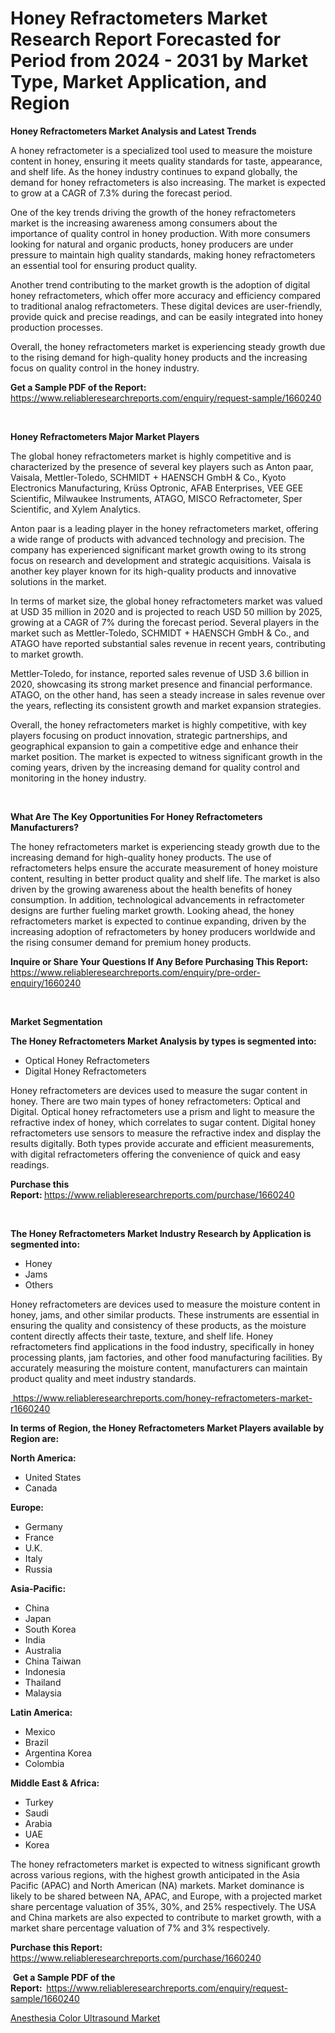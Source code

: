 <p><h1>Honey Refractometers Market Research Report Forecasted for Period from 2024 -  2031 by Market Type, Market Application, and Region</h1></p><p><strong>Honey Refractometers Market Analysis and Latest Trends</strong></p>
<p><p>A honey refractometer is a specialized tool used to measure the moisture content in honey, ensuring it meets quality standards for taste, appearance, and shelf life. As the honey industry continues to expand globally, the demand for honey refractometers is also increasing. The market is expected to grow at a CAGR of 7.3% during the forecast period.</p><p>One of the key trends driving the growth of the honey refractometers market is the increasing awareness among consumers about the importance of quality control in honey production. With more consumers looking for natural and organic products, honey producers are under pressure to maintain high quality standards, making honey refractometers an essential tool for ensuring product quality.</p><p>Another trend contributing to the market growth is the adoption of digital honey refractometers, which offer more accuracy and efficiency compared to traditional analog refractometers. These digital devices are user-friendly, provide quick and precise readings, and can be easily integrated into honey production processes.</p><p>Overall, the honey refractometers market is experiencing steady growth due to the rising demand for high-quality honey products and the increasing focus on quality control in the honey industry.</p></p>
<p><strong>Get a Sample PDF of the Report:&nbsp;</strong> <a href="https://www.reliableresearchreports.com/enquiry/request-sample/1660240">https://www.reliableresearchreports.com/enquiry/request-sample/1660240</a></p>
<p>&nbsp;</p>
<p><strong>Honey Refractometers Major Market Players</strong></p>
<p><p>The global honey refractometers market is highly competitive and is characterized by the presence of several key players such as Anton paar, Vaisala, Mettler-Toledo, SCHMIDT + HAENSCH GmbH & Co., Kyoto Electronics Manufacturing, Krüss Optronic, AFAB Enterprises, VEE GEE Scientific, Milwaukee Instruments, ATAGO, MISCO Refractometer, Sper Scientific, and Xylem Analytics.</p><p>Anton paar is a leading player in the honey refractometers market, offering a wide range of products with advanced technology and precision. The company has experienced significant market growth owing to its strong focus on research and development and strategic acquisitions. Vaisala is another key player known for its high-quality products and innovative solutions in the market.</p><p>In terms of market size, the global honey refractometers market was valued at USD 35 million in 2020 and is projected to reach USD 50 million by 2025, growing at a CAGR of 7% during the forecast period. Several players in the market such as Mettler-Toledo, SCHMIDT + HAENSCH GmbH & Co., and ATAGO have reported substantial sales revenue in recent years, contributing to market growth.</p><p>Mettler-Toledo, for instance, reported sales revenue of USD 3.6 billion in 2020, showcasing its strong market presence and financial performance. ATAGO, on the other hand, has seen a steady increase in sales revenue over the years, reflecting its consistent growth and market expansion strategies.</p><p>Overall, the honey refractometers market is highly competitive, with key players focusing on product innovation, strategic partnerships, and geographical expansion to gain a competitive edge and enhance their market position. The market is expected to witness significant growth in the coming years, driven by the increasing demand for quality control and monitoring in the honey industry.</p></p>
<p>&nbsp;</p>
<p><strong>What Are The Key Opportunities For Honey Refractometers Manufacturers?</strong></p>
<p><p>The honey refractometers market is experiencing steady growth due to the increasing demand for high-quality honey products. The use of refractometers helps ensure the accurate measurement of honey moisture content, resulting in better product quality and shelf life. The market is also driven by the growing awareness about the health benefits of honey consumption. In addition, technological advancements in refractometer designs are further fueling market growth. Looking ahead, the honey refractometers market is expected to continue expanding, driven by the increasing adoption of refractometers by honey producers worldwide and the rising consumer demand for premium honey products.</p></p>
<p><strong>Inquire or Share Your Questions If Any Before Purchasing This Report:</strong> <a href="https://www.reliableresearchreports.com/enquiry/pre-order-enquiry/1660240">https://www.reliableresearchreports.com/enquiry/pre-order-enquiry/1660240</a></p>
<p>&nbsp;</p>
<p><strong>Market Segmentation</strong></p>
<p><strong>The Honey Refractometers Market Analysis by types is segmented into:</strong></p>
<p><ul><li>Optical Honey Refractometers</li><li>Digital Honey Refractometers</li></ul></p>
<p><p>Honey refractometers are devices used to measure the sugar content in honey. There are two main types of honey refractometers: Optical and Digital. Optical honey refractometers use a prism and light to measure the refractive index of honey, which correlates to sugar content. Digital honey refractometers use sensors to measure the refractive index and display the results digitally. Both types provide accurate and efficient measurements, with digital refractometers offering the convenience of quick and easy readings.</p></p>
<p><strong>Purchase this Report:&nbsp;</strong><a href="https://www.reliableresearchreports.com/purchase/1660240">https://www.reliableresearchreports.com/purchase/1660240</a></p>
<p>&nbsp;</p>
<p><strong>The Honey Refractometers Market Industry Research by Application is segmented into:</strong></p>
<p><ul><li>Honey</li><li>Jams</li><li>Others</li></ul></p>
<p><p>Honey refractometers are devices used to measure the moisture content in honey, jams, and other similar products. These instruments are essential in ensuring the quality and consistency of these products, as the moisture content directly affects their taste, texture, and shelf life. Honey refractometers find applications in the food industry, specifically in honey processing plants, jam factories, and other food manufacturing facilities. By accurately measuring the moisture content, manufacturers can maintain product quality and meet industry standards.</p></p>
<p><a href="https://www.reliableresearchreports.com/honey-refractometers-market-r1660240">&nbsp;https://www.reliableresearchreports.com/honey-refractometers-market-r1660240</a></p>
<p><strong>In terms of Region, the Honey Refractometers Market Players available by Region are:</strong></p>
<p>
    <p> <strong> North America: </strong>
        <ul>
            <li>United States</li>
            <li>Canada</li>
        </ul>
        </p> 
    <p> <strong> Europe: </strong>
        <ul>
            <li>Germany</li>
            <li>France</li>
            <li>U.K.</li>
            <li>Italy</li>
            <li>Russia</li>
        </ul>
        </p> 
    <p> <strong> Asia-Pacific: </strong>
        <ul>
            <li>China</li>
            <li>Japan</li>
            <li>South Korea</li>
            <li>India</li>
            <li>Australia</li>
            <li>China Taiwan</li>
            <li>Indonesia</li>
            <li>Thailand</li>
            <li>Malaysia</li>
        </ul>
        </p> 
    <p> <strong> Latin America: </strong>
        <ul>
            <li>Mexico</li>
            <li>Brazil</li>
            <li>Argentina Korea</li>
            <li>Colombia</li>
        </ul>
        </p> 
    <p> <strong> Middle East & Africa: </strong>
        <ul>
            <li>Turkey</li>
            <li>Saudi</li>
            <li>Arabia</li>
            <li>UAE</li>
            <li>Korea</li>
        </ul>
    </p>
    </p>
<p><p>The honey refractometers market is expected to witness significant growth across various regions, with the highest growth anticipated in the Asia Pacific (APAC) and North American (NA) markets. Market dominance is likely to be shared between NA, APAC, and Europe, with a projected market share percentage valuation of 35%, 30%, and 25% respectively. The USA and China markets are also expected to contribute to market growth, with a market share percentage valuation of 7% and 3% respectively.</p></p>
<p><strong>Purchase this Report: </strong><a href="https://www.reliableresearchreports.com/purchase/1660240">https://www.reliableresearchreports.com/purchase/1660240</a></p>
<p>&nbsp;<strong>Get a Sample PDF of the Report:&nbsp;&nbsp;</strong><a href="https://www.reliableresearchreports.com/enquiry/request-sample/1660240">https://www.reliableresearchreports.com/enquiry/request-sample/1660240</a></p>
<p><strong></strong></p>
<p><p><a href="https://meowing-lemming-dd3.notion.site/Anesthesia-Color-Ultrasound-Market-Exploring-Market-Share-Market-Trends-and-Future-Growth-258306cf5a964866a39040b466230325">Anesthesia Color Ultrasound Market</a></p></p>